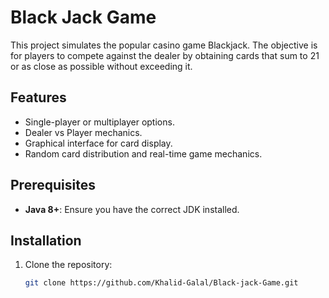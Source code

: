 # Black Jack Game

This project simulates the popular casino game Blackjack. The objective is for players to compete against the dealer by obtaining cards that sum to 21 or as close as possible without exceeding it.

## Features

- Single-player or multiplayer options.
- Dealer vs Player mechanics.
- Graphical interface for card display.
- Random card distribution and real-time game mechanics.

## Prerequisites

- **Java 8+**: Ensure you have the correct JDK installed.

## Installation

1. Clone the repository:
   ```bash
   git clone https://github.com/Khalid-Galal/Black-jack-Game.git

